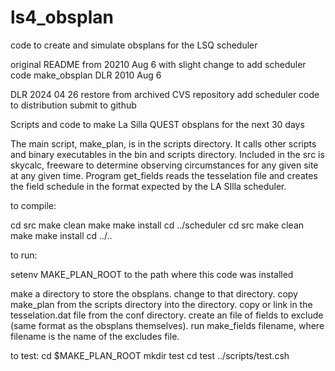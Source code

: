 # ls4_obsplan
code to create and simulate obsplans for the LSQ scheduler


original README from 20210 Aug 6 with slight change to add scheduler code
make_obsplan
DLR 2010 Aug 6

DLR 2024 04 26
restore from archived CVS repository
add scheduler code to distribution
submit to github


Scripts and code to make La Silla QUEST obsplans for the next 30 days

The main script, make_plan, is in the scripts directory. It calls other
scripts and binary executables in the bin and scripts directory. Included
in the src is skycalc, freeware to determine observing circumstances for
any given site at any given time. Program get_fields reads the tesselation
file and creates the field schedule in the format expected by the LA SIlla
scheduler.

to compile:

cd src
make clean
make
make install
cd ../scheduler
cd src
make clean
make
make install
cd ../..

to run:

setenv MAKE_PLAN_ROOT to the path where this code was installed

make a directory to store the obsplans.
change to that directory.
copy make_plan from the scripts directory into the directory.
copy or link in the tesselation.dat file from the conf directory.
create an file of fields to exclude (same format as the obsplans themselves).
run make_fields filename, where filename is the name of the excludes file.

to test:
  cd $MAKE_PLAN_ROOT
  mkdir test
  cd test
  ../scripts/test.csh

